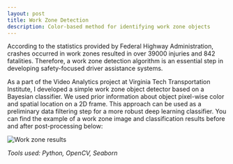 ```yaml
---
layout: post
title: Work Zone Detection
description: Color-based method for identifying work zone objects
---
```


According to the statistics provided by Federal Highway Administration, crashes occurred in work zones resulted in over 39000 injuries and 842 fatalities. Therefore, a work zone detection algorithm is an essential step in developing safety-focused driver assistance systems.

As a part of the Video Analytics project at Virginia Tech Transportation Institute, I developed a simple work zone object detector based on a Bayesian classifier. We used prior information about object pixel-wise color and spatial location on a 2D frame. This approach can be used as a preliminary data filtering step for a more robust deep learning classifier. You can find the example of a work zone image and classification results before and after post-processing below:

![Work zone results](/gradfolio/assets/images/workzone.png)

*Tools used: Python, OpenCV, Seaborn*